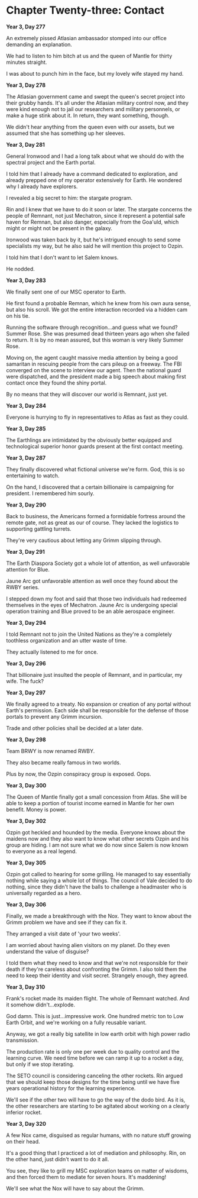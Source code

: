 # Chapter Twenty-three: Contact

**Year 3, Day 277**

An extremely pissed Atlasian ambassador stomped into our office demanding an explanation.

We had to listen to him bitch at us and the queen of Mantle for thirty minutes straight.

I was about to punch him in the face, but my lovely wife stayed my hand.

**Year 3, Day 278**

The Atlasian government came and swept the queen's secret project into their grubby hands. It's all under the Atlasian military control now, and they were kind enough not to jail our researchers and military personnels, or make a huge stink about it. In return, they want something, though.

We didn't hear anything from the queen even with our assets, but we assumed that she has something up her sleeves.

**Year 3, Day 281**

General Ironwood and I had a long talk about what we should do with the spectral project and the Earth portal.

I told him that I already have a command dedicated to exploration, and already prepped one of my operator extensively for Earth. He wondered why I already have explorers.

I revealed a big secret to him: the stargate program.

Rin and I knew that we have to do it soon or later. The stargate concerns the people of Remnant, not just Mechatron, since it represent a potential safe haven for Remnan, but also danger, especially from the Goa'uld, which might or might not be present in the galaxy.

Ironwood was taken back by it, but he's intrigued enough to send some specialists my way, but he also said he will mention this project to Ozpin.

I told him that I don't want to let Salem knows.

He nodded.

**Year 3, Day 283**

We finally sent one of our MSC operator to Earth.

He first found a probable Remnan, which he knew from his own aura sense, but also his scroll. We got the entire interaction recorded via a hidden cam on his tie.

Running the software through recognition...and guess what we found? Summer Rose. She was presumed dead thirteen years ago when she failed to return. It is by no mean assured, but this woman is very likely Summer Rose.

Moving on, the agent caught massive media attention by being a good samaritan in rescuing people from the cars pileup on a freeway. The FBI converged on the scene to interview our agent. Then the national guard were dispatched, and the president made a big speech about making first contact once they found the shiny portal.

By no means that they will discover our world is Remnant, just yet.

**Year 3, Day 284**

Everyone is hurrying to fly in representatives to Atlas as fast as they could.

**Year 3, Day 285**

The Earthlings are intimidated by the obviously better equipped and technological superior honor guards present at the first contact meeting.

**Year 3, Day 287**

They finally discovered what fictional universe we're form. God, this is so entertaining to watch.

On the hand, I discovered that a certain billionaire is campaigning for president. I remembered him sourly.

**Year 3, Day 290**

Back to business, the Americans formed a formidable fortress around the remote gate, not as great as our of course. They lacked the logistics to supporting gattling turrets.

They're very cautious about letting any Grimm slipping through.

**Year 3, Day 291**

The Earth Diaspora Society got a whole lot of attention, as well unfavorable attention for Blue.

Jaune Arc got unfavorable attention as well once they found about the RWBY series.

I stepped down my foot and said that those two individuals had redeemed themselves in the eyes of Mechatron. Jaune Arc is undergoing special operation training and Blue proved to be an able aerospace engineer.

**Year 3, Day 294**

I told Remnant not to join the United Nations as they're a completely toothless organization and an utter waste of time.

They actually listened to me for once.

**Year 3, Day 296**

That billionaire just insulted the people of Remnant, and in particular, my wife. The fuck?

**Year 3, Day 297**

We finally agreed to a treaty. No expansion or creation of any portal without Earth's permission. Each side shall be responsible for the defense of those portals to prevent any Grimm incursion.

Trade and other policies shall be decided at a later date.

**Year 3, Day 298**

Team BRWY is now renamed RWBY.

They also became really famous in two worlds.

Plus by now, the Ozpin conspiracy group is exposed. Oops.

**Year 3, Day 300**

The Queen of Mantle finally got a small concession from Atlas. She will be able to keep a portion of tourist income earned in Mantle for her own benefit. Money is power.

**Year 3, Day 302**

Ozpin got heckled and hounded by the media. Everyone knows about the maidens now and they also want to know what other secrets Ozpin and his group are hiding. I am not sure what we do now since Salem is now known to everyone as a real legend.

**Year 3, Day 305**

Ozpin got called to hearing for some grilling. He managed to say essentially nothing while saying a whole lot of things. The council of Vale decided to do nothing, since they didn't have the balls to challenge a headmaster who is universally regarded as a hero.

**Year 3, Day 306**

Finally, we made a breakthrough with the Nox. They want to know about the Grimm problem we have and see if they can fix it.

They arranged a visit date of 'your two weeks'.

I am worried about having alien visitors on my planet. Do they even understand the value of disguise?

I told them what they need to know and that we're not responsible for their death if they're careless about confronting the Grimm. I also told them the need to keep their identity and visit secret. Strangely enough, they agreed.

**Year 3, Day 310**

Frank's rocket made its maiden flight. The whole of Remnant watched. And it somehow didn't...explode.

God damn. This is just...impressive work. One hundred metric ton to Low Earth Orbit, and we're working on a fully reusable variant.

Anyway, we got a really big satellite in low earth orbit with high power radio transmission.

The production rate is only one per week due to quality control and the learning curve. We need time before we can ramp it up to a rocket a day, but only if we stop iterating.

The SETO council is considering canceling the other rockets. Rin argued that we should keep those designs for the time being until we have five years operational history for the learning experience.

We'll see if the other two will have to go the way of the dodo bird. As it is, the other researchers are starting to be agitated about working on a clearly inferior rocket.

**Year 3, Day 320**

A few Nox came, disguised as regular humans, with no nature stuff growing on their head.

It's a good thing that I practiced a lot of mediation and philosophy. Rin, on the other hand, just didn't want to do it all.

You see, they like to grill my MSC exploration teams on matter of wisdoms, and then forced them to mediate for seven hours. It's maddening!

We'll see what the Nox will have to say about the Grimm.
